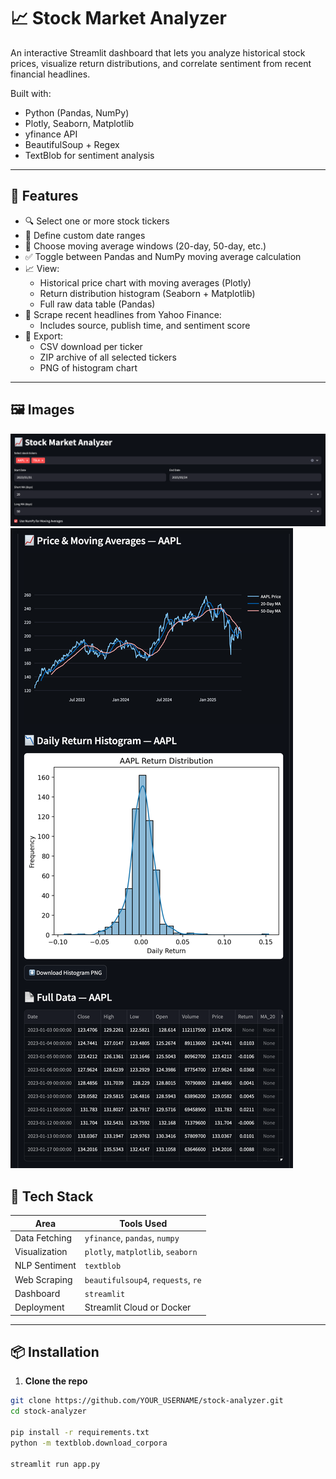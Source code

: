 # 📈 Stock Market Analyzer

An interactive Streamlit dashboard that lets you analyze historical stock prices, visualize return distributions, and correlate sentiment from recent financial headlines.

Built with:
- Python (Pandas, NumPy)
- Plotly, Seaborn, Matplotlib
- yfinance API
- BeautifulSoup + Regex
- TextBlob for sentiment analysis

---

## 🚀 Features

- 🔍 Select one or more stock tickers
- 📅 Define custom date ranges
- 🧮 Choose moving average windows (20-day, 50-day, etc.)
- ✅ Toggle between Pandas and NumPy moving average calculation
- 📈 View:
  - Historical price chart with moving averages (Plotly)
  - Return distribution histogram (Seaborn + Matplotlib)
  - Full raw data table (Pandas)
- 📰 Scrape recent headlines from Yahoo Finance:
  - Includes source, publish time, and sentiment score
- 💾 Export:
  - CSV download per ticker
  - ZIP archive of all selected tickers
  - PNG of histogram chart

---

## 🖼 Images

![screenshot](/assets/ui.png)
![screenshot](/assets/example_data.png)

## 🧰 Tech Stack

| Area             | Tools Used                                     |
|------------------|------------------------------------------------|
| Data Fetching    | `yfinance`, `pandas`, `numpy`                  |
| Visualization    | `plotly`, `matplotlib`, `seaborn`              |
| NLP Sentiment    | `textblob`                                     |
| Web Scraping     | `beautifulsoup4`, `requests`, `re`             |
| Dashboard        | `streamlit`                                    |
| Deployment       | Streamlit Cloud or Docker                      |

---

## 📦 Installation

1. **Clone the repo**

```bash
git clone https://github.com/YOUR_USERNAME/stock-analyzer.git
cd stock-analyzer

pip install -r requirements.txt
python -m textblob.download_corpora

streamlit run app.py
